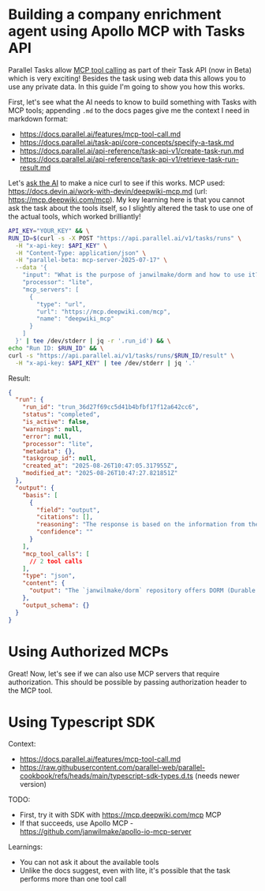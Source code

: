 # Building a company enrichment agent using Apollo MCP with Tasks API

Parallel Tasks allow [MCP tool calling](https://docs.parallel.ai/features/mcp-tool-call) as part of their Task API (now in Beta) which is very exciting! Besides the task using web data this allows you to use any private data. In this guide I'm going to show you how this works.

First, let's see what the AI needs to know to build something with Tasks with MCP tools; appending `.md` to the docs pages give me the context I need in markdown format:

- https://docs.parallel.ai/features/mcp-tool-call.md
- https://docs.parallel.ai/task-api/core-concepts/specify-a-task.md
- https://docs.parallel.ai/api-reference/task-api-v1/create-task-run.md
- https://docs.parallel.ai/api-reference/task-api-v1/retrieve-task-run-result.md

Let's [ask the AI](https://letmeprompt.com/rules-httpsuithu-k0w66o0) to make a nice curl to see if this works. MCP used: https://docs.devin.ai/work-with-devin/deepwiki-mcp.md (url: https://mcp.deepwiki.com/mcp). My key learning here is that you cannot ask the task about the tools itself, so I slightly altered the task to use one of the actual tools, which worked brilliantly!

```sh
API_KEY="YOUR_KEY" && \
RUN_ID=$(curl -s -X POST "https://api.parallel.ai/v1/tasks/runs" \
  -H "x-api-key: $API_KEY" \
  -H "Content-Type: application/json" \
  -H "parallel-beta: mcp-server-2025-07-17" \
  --data '{
    "input": "What is the purpose of janwilmake/dorm and how to use it?",
    "processor": "lite",
    "mcp_servers": [
      {
        "type": "url",
        "url": "https://mcp.deepwiki.com/mcp",
        "name": "deepwiki_mcp"
      }
    ]
  }' | tee /dev/stderr | jq -r '.run_id') && \
echo "Run ID: $RUN_ID" && \
curl -s "https://api.parallel.ai/v1/tasks/runs/$RUN_ID/result" \
  -H "x-api-key: $API_KEY" | tee /dev/stderr | jq '.'
```

Result:

```json
{
  "run": {
    "run_id": "trun_36d27f69cc5d41b4bfbf17f12a642cc6",
    "status": "completed",
    "is_active": false,
    "warnings": null,
    "error": null,
    "processor": "lite",
    "metadata": {},
    "taskgroup_id": null,
    "created_at": "2025-08-26T10:47:05.317955Z",
    "modified_at": "2025-08-26T10:47:27.821851Z"
  },
  "output": {
    "basis": [
      {
        "field": "output",
        "citations": [],
        "reasoning": "The response is based on the information from the deepwiki_mcp tool call, which provided a detailed explanation of the janwilmake/dorm repository's purpose and usage.",
        "confidence": ""
      }
    ],
    "mcp_tool_calls": [
      // 2 tool calls
    ],
    "type": "json",
    "content": {
      "output": "The `janwilmake/dorm` repository offers DORM (Durable Object Relational Mapping), a system that simplifies interactions with SQLite databases within Cloudflare Durable Objects. It abstracts the complexities of managing Durable Objects, providing a developer-friendly interface for SQL operations on distributed SQLite databases. To use DORM, you typically interact with the `createClient` function. First, install DORM using npm: `npm i dormroom`. Then, initialize a DORM client by calling `createClient`, passing your `DurableObjectNamespace`, a `DBConfig` object, and optional `doConfig`. Once the client is initialized, you can perform various database operations like raw SQL queries or ORM operations."
    },
    "output_schema": {}
  }
}
```

# Using Authorized MCPs

Great! Now, let's see if we can also use MCP servers that require authorization. This should be possible by passing authorization header to the MCP tool.

# Using Typescript SDK

Context:

- https://docs.parallel.ai/features/mcp-tool-call.md
- https://raw.githubusercontent.com/parallel-web/parallel-cookbook/refs/heads/main/typescript-sdk-types.d.ts (needs newer version)

TODO:

- First, try it with SDK with https://mcp.deepwiki.com/mcp MCP
- If that succeeds, use Apollo MCP - https://github.com/janwilmake/apollo-io-mcp-server

Learnings:

- You can not ask it about the available tools
- Unlike the docs suggest, even with lite, it's possible that the task performs more than one tool call
